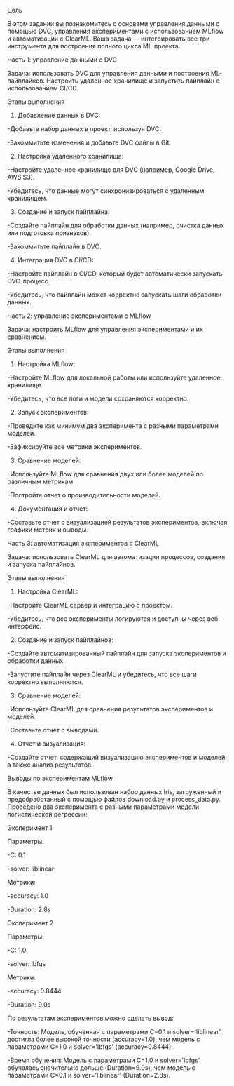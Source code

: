 Цель

В этом задании вы познакомитесь с основами управления данными с помощью DVC, управления экспериментами с использованием MLflow и автоматизации с ClearML. Ваша задача — интегрировать все три инструмента для построения полного цикла ML-проекта.


Часть 1: управление данными с DVC

Задача: использовать DVC для управления данными и построения ML-пайплайнов. Настроить удаленное хранилище и запустить пайплайн с использованием CI/CD.

Этапы выполнения

1. Добавление данных в DVC:

-Добавьте набор данных в проект, используя DVC.

-Закоммитьте изменения и добавьте DVC файлы в Git.

2. Настройка удаленного хранилища:

-Настройте удаленное хранилище для DVC (например, Google Drive, AWS S3).

-Убедитесь, что данные могут синхронизироваться с удаленным хранилищем.

3. Создание и запуск пайплайна:

-Создайте пайплайн для обработки данных (например, очистка данных или подготовка признаков).

-Закоммитьте пайплайн в DVC.

4. Интеграция DVC в CI/CD:

-Настройте пайплайн в CI/CD, который будет автоматически запускать DVC-процесс.

-Убедитесь, что пайплайн может корректно запускать шаги обработки данных.


Часть 2: управление экспериментами с MLflow

Задача: настроить MLflow для управления экспериментами и их сравнением.

Этапы выполнения

1. Настройка MLflow:

-Настройте MLflow для локальной работы или используйте удаленное хранилище.

-Убедитесь, что все логи и модели сохраняются корректно.

2. Запуск экспериментов:

-Проведите как минимум два эксперимента с разными параметрами моделей.

-Зафиксируйте все метрики экспериментов.

3. Сравнение моделей:

-Используйте MLflow для сравнения двух или более моделей по различным метрикам.

-Постройте отчет о производительности моделей.

4. Документация и отчет:

-Составьте отчет с визуализацией результатов экспериментов, включая графики метрик и выводы.


Часть 3: автоматизация экспериментов с ClearML

Задача: использовать ClearML для автоматизации процессов, создания и запуска пайплайнов.

Этапы выполнения

1. Настройка ClearML:

-Настройте ClearML сервер и интеграцию с проектом.

-Убедитесь, что все эксперименты логируются и доступны через веб-интерфейс.

2. Создание и запуск пайплайнов:

-Создайте автоматизированный пайплайн для запуска экспериментов и обработки данных.

-Запустите пайплайн через ClearML и убедитесь, что все шаги корректно выполняются.

3. Сравнение моделей:

-Используйте ClearML для сравнения результатов экспериментов и моделей.

-Составьте отчет с выводами.

4. Отчет и визуализация:

-Создайте отчет, содержащий визуализацию экспериментов и моделей, а также анализ результатов.

Выводы по экспериментам MLflow

В качестве данных был использован набор данных Iris, загруженный и предобработанный с помощью файлов download.py и process_data.py. Проведено два эксперимента с разными параметрами модели логистической регрессии:

Эксперимент 1

Параметры:

-C: 0.1

-solver: liblinear

Метрики:

-accuracy: 1.0

-Duration: 2.8s

Эксперимент 2

Параметры:

-C: 1.0

-solver: lbfgs

Метрики:

-accuracy: 0.8444

-Duration: 9.0s

По результатам экспериментов можно сделать вывод:

-Точность: Модель, обученная с параметрами C=0.1 и solver='liblinear', достигла более высокой точности (accuracy=1.0), чем модель с параметрами C=1.0 и solver='lbfgs' (accuracy=0.8444).

-Время обучения: Модель с параметрами C=1.0 и solver='lbfgs' обучалась значительно дольше (Duration=9.0s), чем модель с параметрами C=0.1 и solver='liblinear' (Duration=2.8s).
